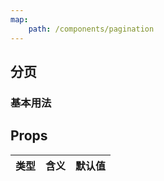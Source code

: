 ```yaml
---
map:
    path: /components/pagination
---
```



## 分页

### 基本用法

<demo 
    src="./demo/base.vue"
    language="vue"
    title="基本用法"
    desc="最简单的用法">
</demo>


## Props

|   类型     | 含义  | 默认值  |
| :-------:  | :-----: | :-----: |